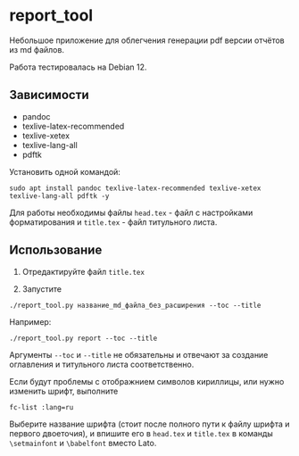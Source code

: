# report_tool

Небольшое приложение для облегчения генерации pdf версии отчётов из md файлов.

Работа тестировалась на Debian 12.

## Зависимости
* pandoc
* texlive-latex-recommended
* texlive-xetex
* texlive-lang-all
* pdftk

Установить одной командой:

```shell
sudo apt install pandoc texlive-latex-recommended texlive-xetex texlive-lang-all pdftk -y
```

Для работы необходимы файлы `head.tex` - файл с настройками форматирования и `title.tex` - файл титульного листа.

## Использование

1. Отредактируйте файл `title.tex`

2. Запустите 
```shell
./report_tool.py название_md_файла_без_расширения --toc --title
```

Например:
```shell
./report_tool.py report --toc --title
```

Аргументы `--toc` и `--title` не обязательны и отвечают за создание оглавления и титульного листа соответственно.


Если будут проблемы с отображнием символов кириллицы, или нужно изменить шрифт, выполните
```shell
fc-list :lang=ru
```
Выберите название шрифта (стоит после полного пути к файлу шрифта и первого двоеточия), и впишите его в `head.tex` и `title.tex` в команды `\setmainfont` и `\babelfont` вместо Lato.
